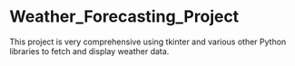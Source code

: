 # Weather_Forecasting_Project
This project is very comprehensive using tkinter and various other Python libraries to fetch and display weather data.
